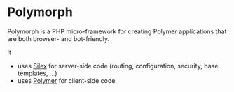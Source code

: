 # Polymorph

Polymorph is a PHP micro-framework for creating Polymer applications that are both browser- and bot-friendly.

It
* uses [Silex](http://silex.sensiolabs.org/) for server-side code (routing, configuration, security, base templates, ...)
* uses [Polymer](https://www.polymer-project.org/) for client-side code
